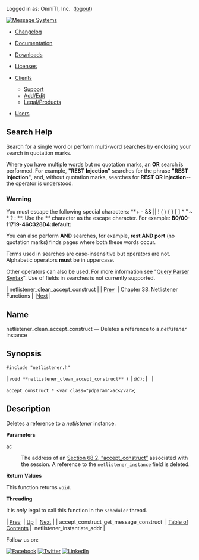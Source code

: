 Logged in as: OmniTI, Inc.  ([logout](https://support.messagesystems.com/logout.php))

[![Message Systems](https://support.messagesystems.com/images/ms-white205.png)](https://support.messagesystems.com/start.php) 

*   [Changelog](https://support.messagesystems.com/start.php?show=changelog)
*   [Documentation](https://support.messagesystems.com/docs/)
*   [Downloads](https://support.messagesystems.com/start.php)

*   [Licenses](https://support.messagesystems.com/license_summary.php)
*   <a href="">Clients</a>
    *   [Support](https://support.messagesystems.com/cs.php)
    *   [Add/Edit](https://support.messagesystems.com/edit_client.php)
    *   [Legal/Products](https://support.messagesystems.com/edit_products.php)
*   [Users](https://support.messagesystems.com/edit_customer.php)

## Search Help

Search for a single word or perform multi-word searches by enclosing your search in quotation marks.

Where you have multiple words but no quotation marks, an **OR** search is performed. For example, **"REST Injection"** searches for the phrase **"REST Injection"**, and, without quotation marks, searches for **REST OR Injection**--the operator is understood.

### Warning

You must escape the following special characters: **+ - && || ! ( ) { } [ ] ^ " ~ * ? : \**. Use the **\** character as the escape character. For example: **B0/00-11719-46C328D4\:default\:**

You can also perform **AND** searches, for example, **rest AND port** (no quotation marks) finds pages where both these words occur.

Terms used in searches are case-insensitive but operators are not. Alphabetic operators **must** be in uppercase.

Other operators can also be used. For more information see "[Query Parser Syntax](https://lucene.apache.org/core/old_versioned_docs/versions/3_0_0/queryparsersyntax.html)". Use of fields in searches is not currently supported.

| netlistener_clean_accept_construct |
| [Prev](apis.accept_construct_get_message_construct.php)  | Chapter 38. Netlistener Functions |  [Next](apis.netlistener_instantiate_addr.php) |

<a name="apis.netlistener_clean_accept_construct"></a>
## Name

netlistener_clean_accept_construct — Deletes a reference to a *netlistener* instance

## Synopsis

`#include "netlistener.h"`

| `void **netlistener_clean_accept_construct** (` | <var class="pdparam">ac</var>`)`; |   |

`accept_construct * <var class="pdparam">ac</var>`;<a name="idp30634128"></a>
## Description

Deletes a reference to a *netlistener* instance.

**Parameters**

<dl class="variablelist">

<dt>ac</dt>

<dd>

The address of an [Section 68.2, “accept_construct”](structs.accept_construct.php "68.2. accept_construct") associated with the session. A reference to the `netlistener_instance` field is deleted.

</dd>

</dl>

**Return Values**

This function returns `void`.

**Threading**

It is *only* legal to call this function in the `Scheduler` thread.

| [Prev](apis.accept_construct_get_message_construct.php)  | [Up](netlistener.php) |  [Next](apis.netlistener_instantiate_addr.php) |
| accept_construct_get_message_construct  | [Table of Contents](index.php) |  netlistener_instantiate_addr |

Follow us on:

[![Facebook](https://support.messagesystems.com/images/icon-facebook.png)](http://www.facebook.com/messagesystems) [![Twitter](https://support.messagesystems.com/images/icon-twitter.png)](http://twitter.com/#!/MessageSystems) [![LinkedIn](https://support.messagesystems.com/images/icon-linkedin.png)](http://www.linkedin.com/company/message-systems)